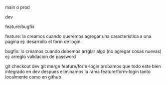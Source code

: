main o prod

dev

feature/bugfix

feature: la creamos cuando queremos agregar una caracteristica a una pagina
ej: desarrollo el form de login

bugfix: lo creamos cuando debemos arrglar algo (no agregar cosas nuevas)
ej: arreglo validacion de password


git checkout dev
git merge feature/form-login
probamos que todo este bien integrado en dev
despues eliminamos la rama feature/form-login tanto localmente como en github
